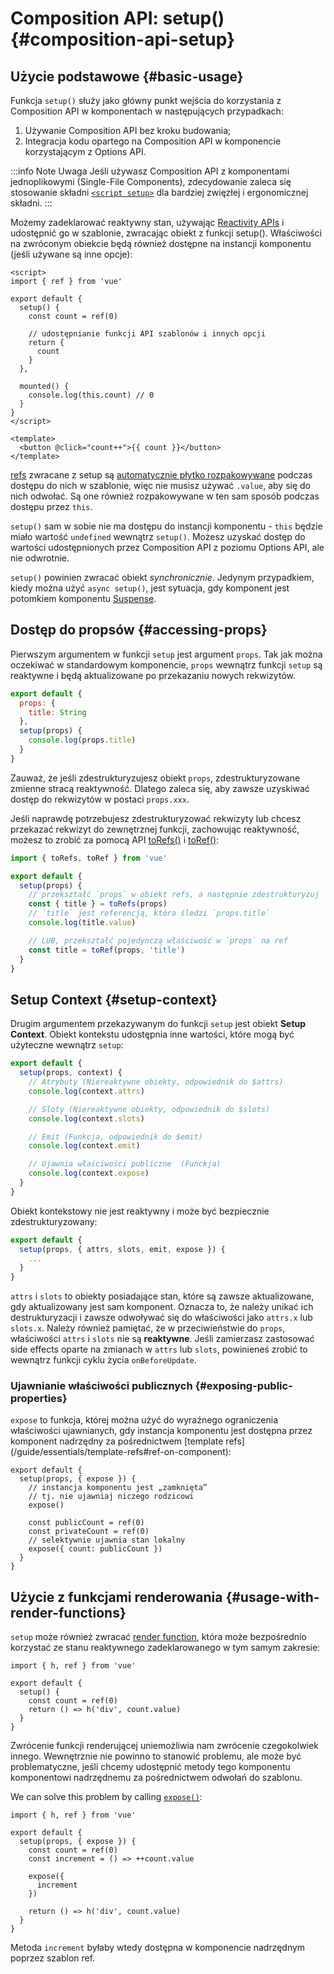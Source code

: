# Composition API: setup() {#composition-api-setup}

## Użycie podstawowe {#basic-usage}

Funkcja `setup()` służy jako główny punkt wejścia do korzystania z Composition API w komponentach w następujących przypadkach:

1. Używanie Composition API bez kroku budowania;
2. Integracja kodu opartego na Composition API w komponencie korzystającym z Options API.

:::info Note
Uwaga Jeśli używasz Composition API z komponentami jednoplikowymi (Single-File Components), zdecydowanie zaleca się stosowanie składni [`<script setup>`](/api/sfc-script-setup) dla bardziej zwięzłej i ergonomicznej składni.
:::

Możemy zadeklarować reaktywny stan, używając [Reactivity APIs](./reactivity-core) i udostępnić go w szablonie, zwracając obiekt z funkcji setup(). Właściwości na zwróconym obiekcie będą również dostępne na instancji komponentu (jeśli używane są inne opcje):

```vue
<script>
import { ref } from 'vue'

export default {
  setup() {
    const count = ref(0)

    // udostępnianie funkcji API szablonów i innych opcji
    return {
      count
    }
  },

  mounted() {
    console.log(this.count) // 0
  }
}
</script>

<template>
  <button @click="count++">{{ count }}</button>
</template>
```

[refs](/api/reactivity-core#ref) zwracane z setup są [automatycznie płytko rozpakowywane](/guide/essentials/reactivity-fundamentals#deep-reactivity) podczas dostępu do nich w szablonie, więc nie musisz używać `.value`, aby się do nich odwołać. Są one również rozpakowywane w ten sam sposób podczas dostępu przez `this`.

`setup()` sam w sobie nie ma dostępu do instancji komponentu - `this` będzie miało wartość `undefined` wewnątrz `setup()`. Możesz uzyskać dostęp do wartości udostępnionych przez Composition API z poziomu Options API, ale nie odwrotnie.

`setup()` powinien zwracać obiekt _synchronicznie_. Jedynym przypadkiem, kiedy można użyć `async setup()`, jest sytuacja, gdy komponent jest potomkiem komponentu [Suspense](../guide/built-ins/suspense).

## Dostęp do propsów {#accessing-props}

Pierwszym argumentem w funkcji `setup` jest argument `props`. Tak jak można oczekiwać w standardowym komponencie, `props` wewnątrz funkcji `setup` są reaktywne i będą aktualizowane po przekazaniu nowych rekwizytów.

```js
export default {
  props: {
    title: String
  },
  setup(props) {
    console.log(props.title)
  }
}
```

Zauważ, że jeśli zdestrukturyzujesz obiekt `props`, zdestrukturyzowane zmienne stracą reaktywność. Dlatego zaleca się, aby zawsze uzyskiwać dostęp do rekwizytów w postaci `props.xxx`.

Jeśli naprawdę potrzebujesz zdestrukturyzować rekwizyty lub chcesz przekazać rekwizyt do zewnętrznej funkcji, zachowując reaktywność, możesz to zrobić za pomocą API [toRefs()](./reactivity-utilities#torefs) i [toRef()](/api/reactivity-utilities#toref):

```js
import { toRefs, toRef } from 'vue'

export default {
  setup(props) {
    // przekształć `props` w obiekt refs, a następnie zdestrukturyzuj
    const { title } = toRefs(props)
    // `title` jest referencją, która śledzi `props.title`
    console.log(title.value)

    // LUB, przekształć pojedynczą właściwość w `props` na ref
    const title = toRef(props, 'title')
  }
}
```

## Setup Context {#setup-context}

Drugim argumentem przekazywanym do funkcji `setup` jest obiekt **Setup Context**. Obiekt kontekstu udostępnia inne wartości, które mogą być użyteczne wewnątrz `setup`:

```js
export default {
  setup(props, context) {
    // Atrybuty (Niereaktywne obiekty, odpowiednik do $attrs)
    console.log(context.attrs)

    // Sloty (Niereaktywne obiekty, odpowiednik do $slots)
    console.log(context.slots)

    // Emit (Funkcja, odpowiednik do $emit)
    console.log(context.emit)

    // Ujawnia właściwości publiczne  (Funckja)
    console.log(context.expose)
  }
}
```

Obiekt kontekstowy nie jest reaktywny i może być bezpiecznie zdestrukturyzowany:

```js
export default {
  setup(props, { attrs, slots, emit, expose }) {
    ...
  }
}
```

`attrs` i `slots` to obiekty posiadające stan, które są zawsze aktualizowane, gdy aktualizowany jest sam komponent. Oznacza to, że należy unikać ich destrukturyzacji i zawsze odwoływać się do właściwości jako `attrs.x` lub `slots.x`. Należy również pamiętać, że w przeciwieństwie do `props`, właściwości `attrs` i `slots` nie są **reaktywne**. Jeśli zamierzasz zastosować side effects oparte na zmianach w `attrs` lub `slots`, powinieneś zrobić to wewnątrz funkcji cyklu życia `onBeforeUpdate`.

### Ujawnianie właściwości publicznych {#exposing-public-properties}

`expose` to funkcja, której można użyć do wyraźnego ograniczenia właściwości ujawnianych, gdy instancja komponentu jest dostępna przez komponent nadrzędny za pośrednictwem [template refs] (/guide/essentials/template-refs#ref-on-component):

```js{5,10}
export default {
  setup(props, { expose }) {
    // instancja komponentu jest „zamknięta”
    // tj. nie ujawniaj niczego rodzicowi
    expose()

    const publicCount = ref(0)
    const privateCount = ref(0)
    // selektywnie ujawnia stan lokalny
    expose({ count: publicCount })
  }
}
```

## Użycie z funkcjami renderowania {#usage-with-render-functions}

`setup` może również zwracać [render function](/guide/extras/render-function), która może bezpośrednio korzystać ze stanu reaktywnego zadeklarowanego w tym samym zakresie:

```js{6}
import { h, ref } from 'vue'

export default {
  setup() {
    const count = ref(0)
    return () => h('div', count.value)
  }
}
```

Zwrócenie funkcji renderującej uniemożliwia nam zwrócenie czegokolwiek innego. Wewnętrznie nie powinno to stanowić problemu, ale może być problematyczne, jeśli chcemy udostępnić metody tego komponentu komponentowi nadrzędnemu za pośrednictwem odwołań do szablonu.

We can solve this problem by calling [`expose()`](#exposing-public-properties):

```js{8-10}
import { h, ref } from 'vue'

export default {
  setup(props, { expose }) {
    const count = ref(0)
    const increment = () => ++count.value

    expose({
      increment
    })

    return () => h('div', count.value)
  }
}
```

Metoda `increment` byłaby wtedy dostępna w komponencie nadrzędnym poprzez szablon ref.
